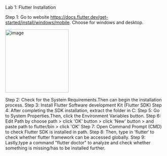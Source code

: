Lab 1: Flutter Installation

Step 1: Go to website https://docs.flutter.dev/get-started/install/windows/mobile. Choose for windows and desktop.

<img src="https://github.com/addff/2310-ICT602/assets/130625491/3e4dd509-f458-41f7-8df4-f45b14ec0453" alt="image" width="200" height="auto">

Step 2: Check for the System Requirements.Then can begin the installation process.
Step 3: Install Flutter Software development Kit (Flutter SDK)
Step 4: After completing the SDK installation, extract the folder in C:
Step 5: Go to System Properties.Then, click the Environment Variables button.
Step 6: Edit Path by choose path > click 'OK' button > click 'New' button > and paste path to flutter/bin > click 'OK'
Step 7: Open Command Prompt (CMD) to check Flutter SDK is installed in path.
Step 8:  Then, type in ‘flutter‘ to check whether flutter framework can be accessed globally.
Step 9: Lastly,type a command "flutter doctor" to analyze and check whether something is missing/has to be installed further.
